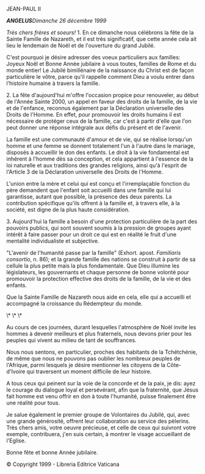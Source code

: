 JEAN-PAUL II

***ANGELUS****Dimanche 26 décembre 1999*

*Très chers frères et soeurs!* 1\. En ce dimanche nous célébrons la fête de la Sainte Famille de Nazareth, et il est très significatif, que cette année cela ait lieu le lendemain de Noël et de l'ouverture du grand Jubilé.

C'est pourquoi je désire adresser des voeux particuliers aux familles: Joyeux Noël et Bonne Année jubilaire à vous toutes, familles de Rome et du monde entier! Le Jubilé bimillénaire de la naissance du Christ est de façon particulière le vôtre, parce qu'il rappelle comment Dieu a voulu entrer dans l'histoire humaine à travers la famille.

2\. La fête d'aujourd'hui m'offre l'occasion propice pour renouveler, au début de l'Année Sainte 2000, un appel en faveur des droits de la famille, de la vie et de l'enfance, reconnus également par la Déclaration universelle des Droits de l'Homme. En effet, pour promouvoir les droits humains il est nécessaire de protéger ceux de la famille, car c'est à partir d'elle que l'on peut donner une réponse intégrale aux défis du présent et de l'avenir.

La famille est une communauté d'amour et de vie, qui se réalise lorsqu'un homme et une femme se donnent totalement l'un à l'autre dans le mariage, disposés à accueillir le don des enfants. Le droit à la vie fondamental est inhérent à l'homme dès sa conception, et cela appartient à l'essence de la loi naturelle et aux traditions des grandes religions, ainsi qu'à l'esprit de l'Article 3 de la Déclaration universelle des Droits de l'Homme.

L'union entre la mère et celui qui est conçu et l'irremplaçable fonction du père demandent que l'enfant soit accueilli dans une famille qui lui garantisse, autant que possible, la présence des deux parents. La contribution spécifique qu'ils offrent à la famille et, à travers elle, à la société, est digne de la plus haute considération.

3\. Aujourd'hui la famille a besoin d'une protection particulière de la part des pouvoirs publics, qui sont souvent soumis à la pression de groupes ayant intérêt à faire passer pour un droit ce qui est en réalité le fruit d'une mentalité individualiste et subjective.

"L'avenir de l'humanité passe par la famille" (Exhort. apost. *Familiaris consortio*, n. 86); et la grande famille des nations se construit à partir de sa cellule la plus petite mais la plus fondamentale. Que Dieu illumine les législateurs, les gouvernants et chaque personne de bonne volonté pour promouvoir la protection effective des droits de la famille, de la vie et des enfants.

Que la Sainte Famille de Nazareth nous aide en cela, elle qui a accueilli et accompagné la croissance du Rédempteur du monde.

\\* \\* \\*

Au cours de ces journées, durant lesquelles l'atmosphère de Noël invite les hommes à devenir meilleurs et plus fraternels, nous devons prier pour les peuples qui vivent au milieu de tant de souffrances.

Nous nous sentons, en particulier, proches des habitants de la Tchétchénie, de même que nous ne pouvons pas oublier les nombreux peuples de l'Afrique, parmi lesquels je désire mentionner les citoyens de la Côte-d'Ivoire qui traversent un moment difficile de leur histoire.

A tous ceux qui peinent sur la voie de la concorde et de la paix, je dis: ayez le courage du dialogue loyal et persévérant, afin que la fraternité, que Jésus fait homme est venu offrir en don à toute l'humanité, puisse finalement être une réalité pour tous.

Je salue également le premier groupe de Volontaires du Jubilé, qui, avec une grande générosité, offrent leur collaboration au service des pèlerins. Très chers amis, votre oeuvre précieuse, et celle de ceux qui suivront votre exemple, contribuera, j'en suis certain, à montrer le visage accueillant de l'Eglise.

Bonne fête et bonne Année jubilaire.

© Copyright 1999 - Libreria Editrice Vaticana